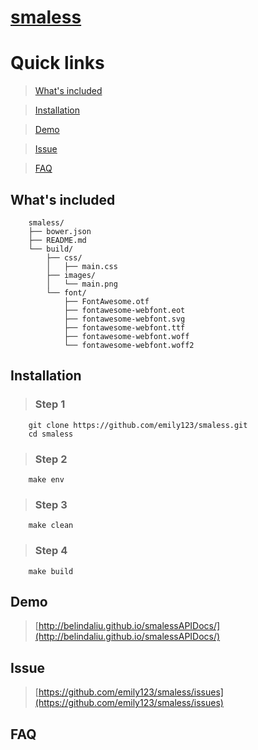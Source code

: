 # [smaless](http://belindaliu.github.io/smalessAPIDocs/)

# Quick links


> [What's included](#include)

> [Installation](#installation)

> [Demo](#demo)

> [Issue](#issue)

> [FAQ](#faq)

<a id="include"></a>
## What's included

>

        smaless/
        ├── bower.json
        ├── README.md
        └── build/
            ├── css/
            │   ├── main.css
            ├── images/
            │   └── main.png
            └── font/
                ├── FontAwesome.otf
                ├── fontawesome-webfont.eot
                ├── fontawesome-webfont.svg
                ├── fontawesome-webfont.ttf
                ├── fontawesome-webfont.woff
                └── fontawesome-webfont.woff2

<a id="installation"></a>
## Installation

> ### Step 1
```
    git clone https://github.com/emily123/smaless.git
    cd smaless
```
> ### Step 2
```
    make env
```

> ### Step 3
```
    make clean
```

> ### Step 4
```
    make build
```
<a id="demo"></a>
## Demo

>

> [http://belindaliu.github.io/smalessAPIDocs/](http://belindaliu.github.io/smalessAPIDocs/)


<a id="issue"></a>
## Issue
> [https://github.com/emily123/smaless/issues](https://github.com/emily123/smaless/issues)

<a id="faq"></a>
## FAQ

